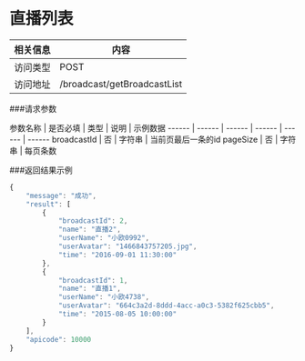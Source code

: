 # 直播列表
 相关信息 | 内容
 ------ | ------
 访问类型 | POST
 访问地址 | /broadcast/getBroadcastList

###请求参数

 参数名称 | 是否必填 | 类型 | 说明 | 示例数据
 ------ | ------ | ------ | ------ | ------ | ------
 broadcastId | 否 | 字符串 | 当前页最后一条的id
 pageSize | 否 | 字符串 | 每页条数
 
###返回结果示例

```javascript
{
    "message": "成功",
    "result": [
        {
            "broadcastId": 2,
            "name": "直播2",
            "userName": "小欧0992",
            "userAvatar": "1466843757205.jpg",
            "time": "2016-09-01 11:30:00"
        },
        {
            "broadcastId": 1,
            "name": "直播1",
            "userName": "小欧4738",
            "userAvatar": "664c3a2d-8ddd-4acc-a0c3-5382f625cbb5",
            "time": "2015-08-05 10:00:00"
        }
    ],
    "apicode": 10000
}
